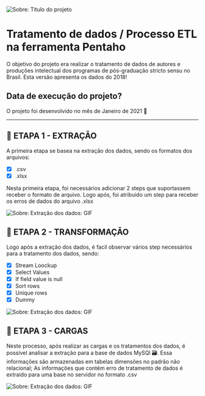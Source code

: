 ![Sobre: Título do projeto](https://github.com/gacarvalho/Projeto-ETL-Producao/blob/main/Image/Background-title.png)

# Tratamento de dados / Processo ETL na ferramenta Pentaho
  
 O objetivo do projeto era realizar o tratamento de dados de autores e produções intelectual dos programas de pós-graduação stricto sensu no Brasil. Esta versão apresenta os dados do 2018!

## Data de execução do projeto?

O projeto foi desenvolvido no mês de Janeiro de 2021 📅

---

## 📢  ETAPA 1 - EXTRAÇÃO

A primeira etapa se basea na extração dos dados, sendo os formatos dos arquivos:
 
 - [x] .csv 
 - [x] .xlsx
 
 Nesta primeira etapa, foi necessários adicionar 2 steps que suportassem receber o formato de arquivo. Logo após, foi atribuido um step para receber os erros de dados do arquivo .xlsx 
 
 ![Sobre: Extração dos dados: GIF](https://github.com/gacarvalho/Projeto-ETL-Producao/blob/main/Image/Conhecendo%20a%20base%20de%20dados.gif)
 
 ## 📢  ETAPA 2 - TRANSFORMAÇÃO
 
 Logo após a extração dos dados, é facil observar vários step necessários para a tratamento dos dados, sendo: 
 
  - [x] Stream Loockup
  - [x] Select Values
  - [x] If field value is null
  - [x] Sort rows
  - [x] Unique rows
  - [x] Dummy 
  
   ![Sobre: Extração dos dados: GIF](https://github.com/gacarvalho/Projeto-ETL-Producao/blob/main/Image/Conhecendo%20a%20base%20de%20dados_1.gif)
   
  ## 📢  ETAPA 3 - CARGAS
  
Neste processo, após realizar as cargas e os tratamentos dos dados, é possível analisar a extração para a base de dados MySQl 🗃. Essa informações são armazenadas em tabelas dimensões no padrão não relacional; As informações que contém erro de tratamento de dados é extraido para uma base no servidor no formato .csv 

 ![Sobre: Extração dos dados: GIF](https://github.com/gacarvalho/Projeto-ETL-Producao/blob/main/Image/Conhecendo%20a%20base%20de%20dados_2.gif)
  

